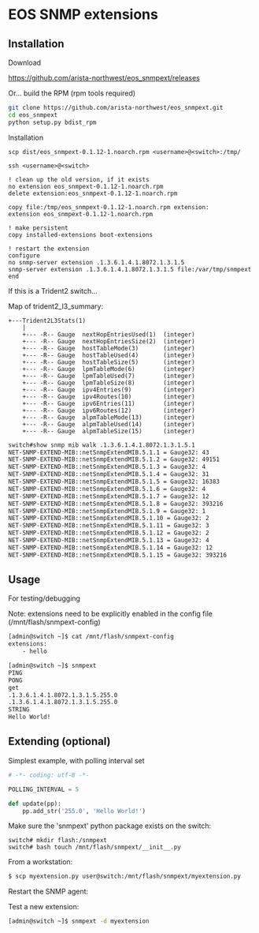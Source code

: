 EOS SNMP extensions
===================

Installation
------------

Download

https://github.com/arista-northwest/eos_snmpext/releases

Or... build the RPM (rpm tools required)

```bash
git clone https://github.com/arista-northwest/eos_snmpext.git
cd eos_snmpext
python setup.py bdist_rpm
```

Installation

```
scp dist/eos_snmpext-0.1.12-1.noarch.rpm <username>@<switch>:/tmp/

ssh <username>@<switch>

! clean up the old version, if it exists
no extension eos_snmpext-0.1.12-1.noarch.rpm
delete extension:eos_snmpext-0.1.12-1.noarch.rpm

copy file:/tmp/eos_snmpext-0.1.12-1.noarch.rpm extension:
extension eos_snmpext-0.1.12-1.noarch.rpm

! make persistent
copy installed-extensions boot-extensions

! restart the extension
configure
no snmp-server extension .1.3.6.1.4.1.8072.1.3.1.5
snmp-server extension .1.3.6.1.4.1.8072.1.3.1.5 file:/var/tmp/snmpext
end
```

If this is a Trident2 switch...

Map of trident2_l3_summary:

```
+---Trident2L3Stats(1)
    |
    +--- -R-- Gauge  nextHopEntriesUsed(1)  (integer)
    +--- -R-- Gauge  nextHopEntriesSize(2)  (integer)
    +--- -R-- Gauge  hostTableMode(3)       (integer)
    +--- -R-- Gauge  hostTableUsed(4)       (integer)
    +--- -R-- Gauge  hostTableSize(5)       (integer)
    +--- -R-- Gauge  lpmTableMode(6)        (integer)
    +--- -R-- Gauge  lpmTableUsed(7)        (integer)
    +--- -R-- Gauge  lpmTableSize(8)        (integer)
    +--- -R-- Gauge  ipv4Entries(9)         (integer)
    +--- -R-- Gauge  ipv4Routes(10)         (integer)
    +--- -R-- Gauge  ipv6Entries(11)        (integer)
    +--- -R-- Gauge  ipv6Routes(12)         (integer)
    +--- -R-- Gauge  alpmTableMode(13)      (integer)
    +--- -R-- Gauge  alpmTableUsed(14)      (integer)
    +--- -R-- Gauge  alpmTableSize(15)      (integer)
```

```bash
switch#show snmp mib walk .1.3.6.1.4.1.8072.1.3.1.5.1
NET-SNMP-EXTEND-MIB::netSnmpExtendMIB.5.1.1 = Gauge32: 43
NET-SNMP-EXTEND-MIB::netSnmpExtendMIB.5.1.2 = Gauge32: 49151
NET-SNMP-EXTEND-MIB::netSnmpExtendMIB.5.1.3 = Gauge32: 4
NET-SNMP-EXTEND-MIB::netSnmpExtendMIB.5.1.4 = Gauge32: 31
NET-SNMP-EXTEND-MIB::netSnmpExtendMIB.5.1.5 = Gauge32: 16383
NET-SNMP-EXTEND-MIB::netSnmpExtendMIB.5.1.6 = Gauge32: 4
NET-SNMP-EXTEND-MIB::netSnmpExtendMIB.5.1.7 = Gauge32: 12
NET-SNMP-EXTEND-MIB::netSnmpExtendMIB.5.1.8 = Gauge32: 393216
NET-SNMP-EXTEND-MIB::netSnmpExtendMIB.5.1.9 = Gauge32: 1
NET-SNMP-EXTEND-MIB::netSnmpExtendMIB.5.1.10 = Gauge32: 2
NET-SNMP-EXTEND-MIB::netSnmpExtendMIB.5.1.11 = Gauge32: 3
NET-SNMP-EXTEND-MIB::netSnmpExtendMIB.5.1.12 = Gauge32: 2
NET-SNMP-EXTEND-MIB::netSnmpExtendMIB.5.1.13 = Gauge32: 4
NET-SNMP-EXTEND-MIB::netSnmpExtendMIB.5.1.14 = Gauge32: 12
NET-SNMP-EXTEND-MIB::netSnmpExtendMIB.5.1.15 = Gauge32: 393216
```

Usage
-----

For testing/debugging

Note: extensions need to be explicitly enabled in the config file (/mnt/flash/snmpext-config)

```bash
[admin@switch ~]$ cat /mnt/flash/snmpext-config
extensions:
    - hello

[admin@switch ~]$ snmpext
PING
PONG
get
.1.3.6.1.4.1.8072.1.3.1.5.255.0
.1.3.6.1.4.1.8072.1.3.1.5.255.0
STRING
Hello World!
```

Extending (optional)
--------------------

Simplest example, with polling interval set

```python
# -*- coding: utf-8 -*-

POLLING_INTERVAL = 5

def update(pp):
    pp.add_str('255.0', 'Hello World!')

```

Make sure the 'snmpext' python package exists on the switch:

```
switch# mkdir flash:/snmpext
switch# bash touch /mnt/flash/snmpext/__init__.py
```

From a workstation:

```bash
$ scp myextension.py user@switch:/mnt/flash/snmpext/myextension.py
```

Restart the SNMP agent:


Test a new extension:

```bash
[admin@switch ~]$ snmpext -d myextension
```
